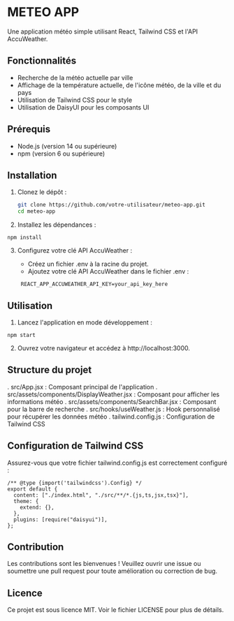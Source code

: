 # METEO APP

Une application météo simple utilisant React, Tailwind CSS et l'API AccuWeather.

## Fonctionnalités

- Recherche de la météo actuelle par ville
- Affichage de la température actuelle, de l'icône météo, de la ville et du pays
- Utilisation de Tailwind CSS pour le style
- Utilisation de DaisyUI pour les composants UI

## Prérequis

- Node.js (version 14 ou supérieure)
- npm (version 6 ou supérieure)

## Installation

1. Clonez le dépôt :

   ```bash
   git clone https://github.com/votre-utilisateur/meteo-app.git
   cd meteo-app
   ```

2. Installez les dépendances :

```
npm install
```

3. Configurez votre clé API AccuWeather :

   - Créez un fichier .env à la racine du projet.
   - Ajoutez votre clé API AccuWeather dans le fichier .env :

   ```
    REACT_APP_ACCUWEATHER_API_KEY=your_api_key_here
   ```

## Utilisation

1. Lancez l'application en mode développement :

```
npm start
```

2. Ouvrez votre navigateur et accédez à http://localhost:3000.

## Structure du projet

. src/App.jsx : Composant principal de l'application
. src/assets/components/DisplayWeather.jsx : Composant pour afficher les informations météo
. src/assets/components/SearchBar.jsx : Composant pour la barre de recherche
. src/hooks/useWeather.js : Hook personnalisé pour récupérer les données météo
. tailwind.config.js : Configuration de Tailwind CSS

## Configuration de Tailwind CSS

Assurez-vous que votre fichier tailwind.config.js est correctement configuré :

```
/** @type {import('tailwindcss').Config} */
export default {
  content: ["./index.html", "./src/**/*.{js,ts,jsx,tsx}"],
  theme: {
    extend: {},
  },
  plugins: [require("daisyui")],
};
```

## Contribution

Les contributions sont les bienvenues ! Veuillez ouvrir une issue ou soumettre une pull request pour toute amélioration ou correction de bug.

## Licence

Ce projet est sous licence MIT. Voir le fichier LICENSE pour plus de détails.
